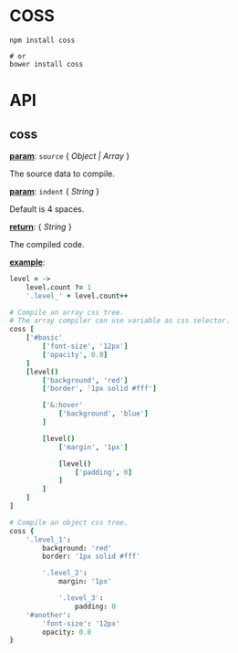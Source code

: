 # COSS

```
npm install coss

# or
bower install coss
```

# API

## coss

**<u>param</u>**: `source` { _Object | Array_ }

The source data to compile.

**<u>param</u>**: `indent` { _String_ }

Default is 4 spaces.

**<u>return</u>**:  { _String_ }

The compiled code.

**<u>example</u>**:  

```coffeescript
level = ->
	level.count ?= 1
	'.level_' + level.count++

# Compile an array css tree.
# The array compiler can use variable as css selector.
coss [
	['#basic'
		['font-size', '12px']
		['opacity', 0.8]
	]
	[level()
		['background', 'red']
		['border', '1px solid #fff']

		['&:hover'
			['background', 'blue']
		]

		[level()
			['margin', '1px']

			[level()
				['padding', 0]
			]
		]
	]
]

# Compile an object css tree.
coss {
	'.level_1':
		background: 'red'
		border: '1px solid #fff'

		'.level_2':
			margin: '1px'

			'.level_3':
				padding: 0
	'#another':
		'font-size': '12px'
		opacity: 0.8
}
```


